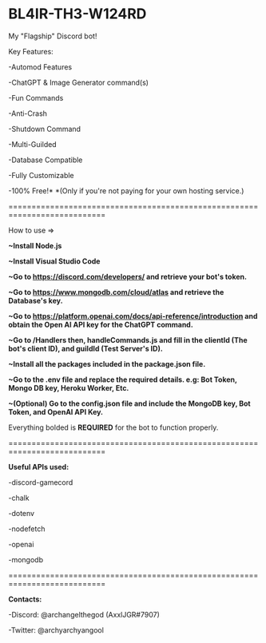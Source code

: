 # BL4IR-TH3-W124RD
My "Flagship" Discord bot!


Key Features:

-Automod Features

-ChatGPT & Image Generator command(s)

-Fun Commands

-Anti-Crash

-Shutdown Command

-Multi-Guilded

-Database Compatible

-Fully Customizable

-100% Free!*
*(Only if you're not paying for your own hosting service.)

===========================================================================

How to use =>

**~Install Node.js**

**~Install Visual Studio Code**

**~Go to https://discord.com/developers/ and retrieve your bot's token.**

**~Go to https://www.mongodb.com/cloud/atlas and retrieve the Database's key.**

**~Go to https://platform.openai.com/docs/api-reference/introduction and obtain the Open AI API key for the ChatGPT command.**

**~Go to /Handlers then, handleCommands.js and fill in the clientId (The bot's client ID), and guildId (Test Server's ID).**

**~Install all the packages included in the package.json file.**

**~Go to the .env file and replace the required details. e.g: Bot Token, Mongo DB key, Heroku Worker, Etc.**

**~(Optional) Go to the config.json file and include the MongoDB key, Bot Token, and OpenAI API Key.**

Everything bolded is **REQUIRED** for the bot to function properly.


===========================================================================

**Useful APIs used:**

-discord-gamecord

-chalk

-dotenv

-nodefetch

-openai

-mongodb

===========================================================================

**Contacts:**

-Discord: @archangelthegod (AxxlJGR#7907)

-Twitter: @archyarchyangool

